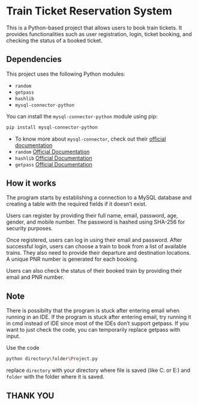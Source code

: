 # Train Ticket Reservation System

This is a Python-based project that allows users to book train tickets. It provides functionalities such as user registration, login, ticket booking, and checking the status of a booked ticket.

## Dependencies

This project uses the following Python modules:

- `random`
- `getpass`
- `hashlib`
- `mysql-connector-python`

You can install the `mysql-connector-python` module using pip:

```bash
pip install mysql-connector-python
```
- To know more about `mysql-connector`, check out their <a href="https://dev.mysql.com/doc/connector-python/en/" target="_blank">official documentation</a>
- `random` <a href="https://docs.python.org/3/library/random.html" target="_blank">Official Documentation</a>
- `hashlib` <a href="https://docs.python.org/3/library/hashlib.html" target="_blank">Official Documentation</a>
- `getpass` <a href="https://docs.python.org/3/library/getpass.html" target="_blank">Official Documentation</a>

## How it works

The program starts by establishing a connection to a MySQL database and creating a table with the required fields if it doesn’t exist.

Users can register by providing their full name, email, password, age, gender, and mobile number. The password is hashed using SHA-256 for security purposes.

Once registered, users can log in using their email and password. After successful login, users can choose a train to book from a list of available trains. They also need to provide their departure and destination locations. A unique PNR number is generated for each booking.

Users can also check the status of their booked train by providing their email and PNR number.

## Note

There is possibilty that the program is stuck after entering email when running in an IDE.
If the program is stuck after entering email, try running it in cmd instead of IDE since most of the IDEs don’t support getpass. If you want to just check the code, you can temporarily replace getpass with input.

Use the code

```bash
python directory\folder\Project.py
```
replace `directory` with your directory where file is saved (like C: or E:) and `folder` with the folder where it is saved.


## THANK YOU
